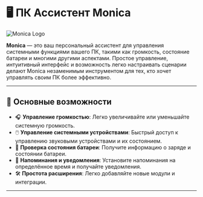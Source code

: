 # 🖥️ ПК Ассистент **Monica**

![Monica Logo](https://i.pinimg.com/736x/49/5e/20/495e2001a5caf7f82feaa39a5bbd7474.jpg)

**Monica** — это ваш персональный ассистент для управления системными функциями вашего ПК, такими как громкость, состояние батареи и многими другими аспектами. Простое управление, интуитивный интерфейс и возможность легко настраивать сценарии делают Monica незаменимым инструментом для тех, кто хочет управлять своим ПК более эффективно.

---

## 🔧 **Основные возможности**

- 🎧 **Управление громкостью**: Легко увеличивайте или уменьшайте системную громкость.
- 🖱️ **Управление системными устройствами**: Быстрый доступ к управлению звуковыми устройствами и их состоянием.
- 🔋 **Проверка состояния батареи**: Получите информацию о заряде и состоянии батареи.
- 📅 **Напоминания и уведомления**: Установите напоминания на определённое время и получайте уведомления.
- 🛠️ **Простота расширения**: Легко добавляйте новые модули и интеграции.

---
